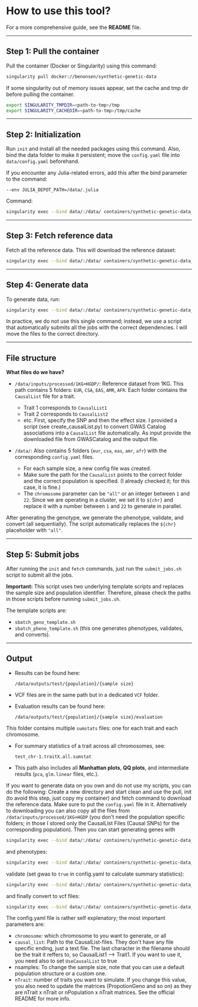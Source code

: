 # How to use this tool?

For a more comprehensive guide, see the **README** file.

---

## Step 1: Pull the container

Pull the container (Docker or Singularity) using this command:

```bash
singularity pull docker://benonsen/synthetic-genetic-data
```

If some singularity out of memory issues appear, set the cache and tmp dir before pulling the container.
```bash
export SINGULARITY_TMPDIR=<path-to-tmp>/tmp
export SINGULARITY_CACHEDIR=<path-to-tmp>/tmp/cache
```

---

## Step 2: Initialization

Run `init` and install all the needed packages using this command. Also, bind the data folder to make it persistent; move the `config.yaml` file into `data/config.yaml` beforehand.

If you encounter any Julia-related errors, add this after the bind parameter to the command:

```
--env JULIA_DEPOT_PATH=/data/.julia
```

Command:

```bash
singularity exec --bind data/:/data/ containers/synthetic-genetic-data_latest.sif init
```

---

## Step 3: Fetch reference data

Fetch all the reference data. This will download the reference dataset:

```bash
singularity exec --bind data/:/data/ containers/synthetic-genetic-data_latest.sif fetch
```

---

## Step 4: Generate data

To generate data, run:

```bash
singularity exec --bind data/:/data/ containers/synthetic-genetic-data_latest.sif generate_geno <number-of-threads> data/config.yaml
```

In practice, we do not use this single command; instead, we use a script that automatically submits all the jobs with the correct dependencies. I will move the files to the correct directory.

---

## File structure

**What files do we have?**

* `/data/inputs/processed/1KG+HGDP/`:
  Reference dataset from 1KG. This path contains 5 folders: `EUR`, `CSA`, `EAS`, `AMR`, `AFR`.
  Each folder contains the `CausalList` file for a trait.

  * Trait 1 corresponds to `CausalList1`
  * Trait 2 corresponds to `CausalList2`
  * etc.
    First, specify the SNP and then the effect size.
    I provided a script (see create_causalList.py) to convert GWAS Catalog associations into a `CausalList` file automatically. As input provide the downloaded file from GWASCatalog and the output file.

* `/data/`:
  Also contains 5 folders (`eur`, `csa`, `eas`, `amr`, `afr`) with the corresponding `config.yaml` files.

  * For each sample size, a new config file was created.
  * Make sure the path for the `CausalList` points to the correct folder and the correct population is specified. (I already checked it; for this case, it is fine.)
  * The `chromosome` parameter can be `"all"` or an integer between `1` and `22`. Since we are operating in a cluster, we set it to `${chr}` and replace it with a number between `1` and `22` to generate in parallel.

After generating the genotype, we generate the phenotype, validate, and convert (all sequentially). The script automatically replaces the `${chr}` placeholder with `"all"`.

---

## Step 5: Submit jobs

After running the `init` and `fetch` commands, just run the `submit_jobs.sh` script to submit all the jobs.

**Important:**
This script uses two underlying template scripts and replaces the sample size and population identifier. Therefore, please check the paths in those scripts before running `submit_jobs.sh`.

The template scripts are:

* `sbatch_geno_template.sh`
* `sbatch_pheno_template.sh` (this one generates phenotypes, validates, and converts).

---

## Output

* Results can be found here:

  ```
  /data/outputs/test/{population}/{sample size}
  ```

* VCF files are in the same path but in a dedicated `VCF` folder.

* Evaluation results can be found here:

  ```
  /data/outputs/test/{population}/{sample size}/evaluation
  ```

This folder contains multiple `sumstats` files: one for each trait and each chromosome.

* For summary statistics of a trait across all chromosomes, see:

  ```
  test_chr-1.traitX.all.sumstat
  ```

* This path also includes all **Manhattan plots**, **QQ plots**, and intermediate results (`pca`, `glm.linear` files, etc.).


If you want to generate data on you own and do not use my scripts, you can do the following: 
Create a new directory and start clean and use the pull, init (to avoid this step, just copy my container) and fetch command to download the reference data. Make sure to put the `config.yaml` file in it. Alternatively to downloading you can also copy all the files from `/data/inputs/processed/1KG+HGDP` (you don't need the population specific folders; in those I stored only the CausalList Files (Causal SNPs) for the corresponding population). Then you can start generating genes with 
  ```bash
  singularity exec --bind data/:/data/ containers/synthetic-genetic-data_latest.sif generate_geno <number-of-threads> data/config.yaml
  ```
  and phenotypes: 
  ```bash
  singularity exec --bind data/:/data/ containers/synthetic-genetic-data_latest.sif generate_pheno data/config.yaml
  ```
  validate (set gwas to `true` in config.yaml to calculate summary statistics): 
  ```bash
  singularity exec --bind data/:/data/ containers/synthetic-genetic-data_latest.sif validate data/config.yaml
  ```
  and finally convert to vcf files:
  ```bash
  singularity exec --bind data/:/data/ containers/synthetic-genetic-data_latest.sif validate data/config.yaml
  ```
  The config.yaml file is rather self explenatory; the most important parameters are: 
  - `chromosome`: which chromosome to you want to generate, or all
  - `causal_list`: Path to the CausalList-files. They don't have any file specific ending, just a text file. The last character in the filename should be the trait it reffers to, so CausalList1 --> Trait1. If you want to use it, you need also to set `UseCausalList` to true
  - nsamples: To change the sample size, note that you can use a default population structure or a custom one. 
  - `nTrait`: number of traits you want to simulate. If you change this value, you also need to update the matrices (PropotionGeno and so on) as they are nTrait x nTrait or nPopulation x nTrait matrices. See the official README for more info. 


